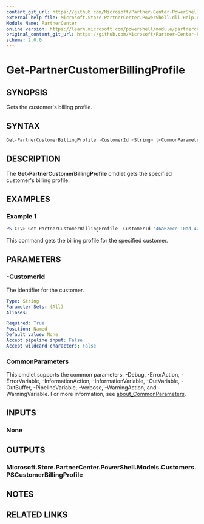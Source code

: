 ```yaml
---
content_git_url: https://github.com/Microsoft/Partner-Center-PowerShell/blob/master/docs/help/Get-PartnerCustomerBillingProfile.md
external help file: Microsoft.Store.PartnerCenter.PowerShell.dll-Help.xml
Module Name: PartnerCenter
online version: https://learn.microsoft.com/powershell/module/partnercenter/Get-PartnerCustomerBillingProfile
original_content_git_url: https://github.com/Microsoft/Partner-Center-PowerShell/blob/master/docs/help/Get-PartnerCustomerBillingProfile.md
schema: 2.0.0
---
```


# Get-PartnerCustomerBillingProfile

## SYNOPSIS
Gets the customer's billing profile.

## SYNTAX

```powershell
Get-PartnerCustomerBillingProfile -CustomerId <String> [<CommonParameters>]
```

## DESCRIPTION
The **Get-PartnerCustomerBillingProfile** cmdlet gets the specified customer's billing profile.

## EXAMPLES

### Example 1
```powershell
PS C:\> Get-PartnerCustomerBillingProfile -CustomerId '46a62ece-10ad-42e5-b3f1-b2ed53e6fc08'
```

This command gets the billing profile for the specified customer.

## PARAMETERS

### -CustomerId
The identifier for the customer.

```yaml
Type: String
Parameter Sets: (All)
Aliases:

Required: True
Position: Named
Default value: None
Accept pipeline input: False
Accept wildcard characters: False
```

### CommonParameters
This cmdlet supports the common parameters: -Debug, -ErrorAction, -ErrorVariable, -InformationAction, -InformationVariable, -OutVariable, -OutBuffer, -PipelineVariable, -Verbose, -WarningAction, and -WarningVariable. For more information, see [about_CommonParameters](http://go.microsoft.com/fwlink/?LinkID=113216).

## INPUTS

### None

## OUTPUTS

### Microsoft.Store.PartnerCenter.PowerShell.Models.Customers.PSCustomerBillingProfile

## NOTES

## RELATED LINKS
